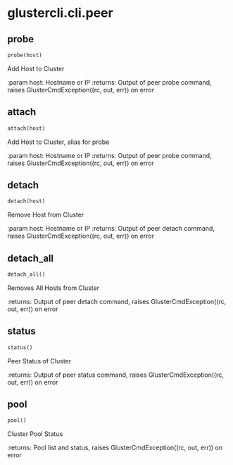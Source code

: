 
# glustercli.cli.peer


## probe
```python
probe(host)
```

Add Host to Cluster

:param host: Hostname or IP
:returns: Output of peer probe command, raises
 GlusterCmdException((rc, out, err)) on error


## attach
```python
attach(host)
```

Add Host to Cluster, alias for probe

:param host: Hostname or IP
:returns: Output of peer probe command, raises
 GlusterCmdException((rc, out, err)) on error


## detach
```python
detach(host)
```

Remove Host from Cluster

:param host: Hostname or IP
:returns: Output of peer detach command, raises
 GlusterCmdException((rc, out, err)) on error


## detach_all
```python
detach_all()
```

Removes All Hosts from Cluster

:returns: Output of peer detach command, raises
 GlusterCmdException((rc, out, err)) on error


## status
```python
status()
```

Peer Status of Cluster

:returns: Output of peer status command, raises
 GlusterCmdException((rc, out, err)) on error


## pool
```python
pool()
```

Cluster Pool Status

:returns: Pool list and status, raises
 GlusterCmdException((rc, out, err)) on error

